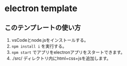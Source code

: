 # electron template
## このテンプレートの使い方
1. vsCodeとnode.jsをインストールする。
1. `npm install i` を実行する。
1. `npm start` でアプリをelectronアプリをスタートできます。
1. ./src/ ディレクトリ内にhtml+css+jsを追加します。
